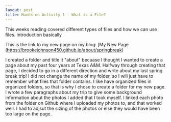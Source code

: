 ```yaml
---
layout: post
title: Hands-on Activity 1 - What is a File?
---
```


This weeks reading covered different types of files and how we can use files. introduction basically

This is the link to my new page on my blog: [My New Page (https://brookejohnson450.github.io/about/springbreak)

I created a folder and title it "about" becuase I thought I wanted to create a page about my past four years at Texas A&M. Halfway through creating that page, I decided to go in a different direction and write about my last spring break trip! I did not change the name of my folder, so I will just have to remember what files that folder contains. I like have organized files in organized folders, so that is why I chose to create a folder for my new page. I wrote a few paragraphs about my trip to give some background information about the photos I added that I took myself. I linked each photo from the folder on Github where I uploaded my photos to, and that worked well. I had to adjsut the sizing of the photos or else they would have been too large on the page.

